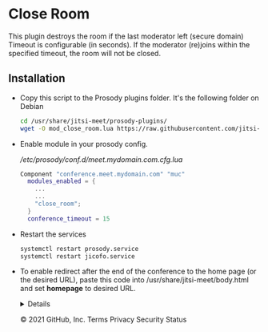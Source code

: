 # Close Room

This plugin destroys the room if the last moderator left (secure domain)
Timeout is configurable (in seconds).
If the moderator (re)joins within the specified timeout, the room will not be closed.

## Installation

- Copy this script to the Prosody plugins folder. It's the following folder on
  Debian

  ```bash
  cd /usr/share/jitsi-meet/prosody-plugins/
  wget -O mod_close_room.lua https://raw.githubusercontent.com/jitsi-contrib/prosody-plugins/main/close_room/mod_close_room.lua
  ```

- Enable module in your prosody config.

  _/etc/prosody/conf.d/meet.mydomain.com.cfg.lua_

  ```lua
  Component "conference.meet.mydomain.com" "muc"
    modules_enabled = {
      ...
      ...
      "close_room";
    }
    conference_timeout = 15
  ```

- Restart the services

  ```bash
  systemctl restart prosody.service
  systemctl restart jicofo.service
  ```
  
- To enable redirect after the end of the conference to the home page (or the desired URL), paste this code into /usr/share/jitsi-meet/body.html and set **homepage** to desired URL. 
  <details>
  
  ```
  <script>
  function redirect() {
      window.location.href="homepage";
  }
  function subscribeToEvents() {
      try {
          if (!APP.store.getState()) {
              throw new Error("state is not ready. try again");
          } else if (!APP.store.getState()["features/base/connection"]) {
              throw new Error("connection is not ready. try again");
          }
  
          cnn = APP.store.getState()["features/base/connection"];
          if (cnn.error) {
              return redirect();
          }
  
          APP.conference._room.on("conference.left", redirect);
      } catch(e) {
          setTimeout(() => subscribeToEvents(), 3000);
      }
  }
  
  subscribeToEvents();
  </script>
  ```
  
  </details>

    © 2021 GitHub, Inc.
    Terms
    Privacy
    Security
    Status
